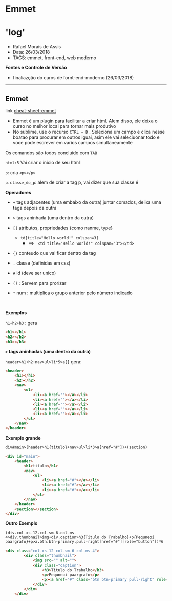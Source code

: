 # Emmet

# 'log'

+ Rafael Morais de Assis
+ Data: 26/03/2018
+ TAGS: emmet, front-end, web moderno

**Fontes e Controle de Versão**

+ finaliazçâo do curos de fornt-end-moderno (26/03/2018)

---

## Emmet

link [cheat-sheet-emmet](https://docs.emmet.io/cheat-sheet/)

- Emmet é um plugin para facilitar a criar html. Alem disso, ele deixa o curso no melhor local para tornar mais produtivo
- No sublime, use o recurso `CTRL + D` . Seleciona um campo e clica nesse boatao para procurar em outros iguai, asim ele vai seleciuonar todo e voce pode escrever em varios campos simultaneamente

Os comandos são todos concluido com `TAB`

`html:5` Vai criar o inicio de seu html

`p`: cria `<p></p>`

`p.classe_do_p`: alem de criar a tag p, vai dizer que sua classe é 

**Operadores**

- `+` tags adjacentes (uma embaixo da outra) juntar comados, deiixa uma taga depois da outra

- `>` tags aninhada (uma dentro da outra)

- `[]` atributos, propriedades {como nanme, type}

  - `td[title="Hello world!" colspan=3]`
    - ==> ` <td title="Hello world!" colspan="3"></td>`

- `{}` conteudo que vai ficar dentro da tag

- `.` classe (definidas em css)

- `#` id (deve ser unico)

- `()` : Servem para prorizar

- `*` num : multiplica o grupo anterior pelo número indicado

  ​

**Exemplos**

 `h1+h2+h3` : gera

```html
<h1></h1>
<h2></h2>
<h3></h3>
```

**`>` tags aninhadas (uma dentro da outra)**

`header>h1+h2+nav>ul>li*5>a[]` gera:

```html
<header>
	<h1></h1>
	<h2></h2>
	<nav>
		<ul>
			<li><a href=""></a></li>
			<li><a href=""></a></li>
			<li><a href=""></a></li>
			<li><a href=""></a></li>
			<li><a href=""></a></li>
		</ul>
	</nav>
</header>
```

**Exemplo grande**

`div#main>(header>h1{titulo}+nav>ul>li*3>a[href="#"])+(section)`

```html
<div id="main">
	<header>
		<h1>titulo</h1>
		<nav>
			<ul>
				<li><a href="#"></a></li>
				<li><a href="#"></a></li>
				<li><a href="#"></a></li>
			</ul>
		</nav>
	</header>
	<section></section>
</div>
```

**Outro Exemplo**

`(div.col-xs-12.col-sm-6.col-ms-4>div.thumbnail>img+div.caption>h3{Titulo do Trabalho}+p{Pequneoi paargrafo}+p>a.btn.btn-primary.pull-right[href="#"][role="button"])*6`

```html
<div class="col-xs-12 col-sm-6 col-ms-4">
		<div class="thumbnail">
			<img src="" alt="">
			<div class="caption">
				<h3>Titulo do Trabalho</h3>
				<p>Pequneoi paargrafo</p>
				<p><a href="#" class="btn btn-primary pull-right" role="button"></a>				</p>
			</div>
		</div>
	</div>
```

## 







